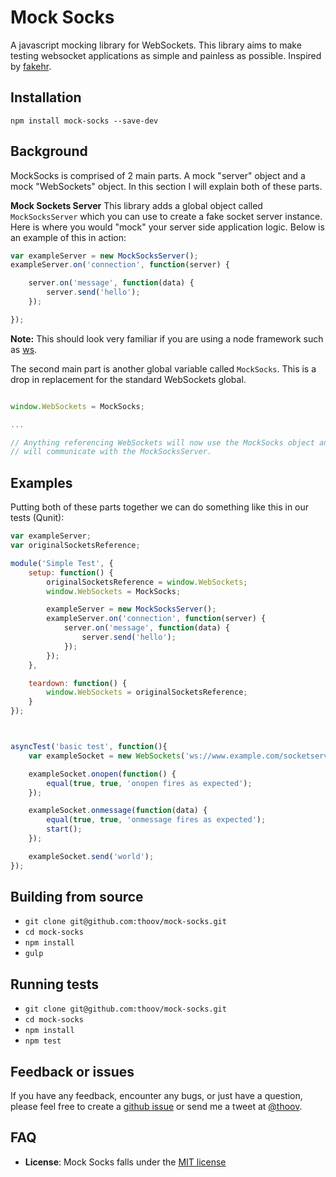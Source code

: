 # Mock Socks

A javascript mocking library for WebSockets. This library aims to make testing websocket applications as simple and
painless as possible. Inspired by [fakehr](https://github.com/trek/fakehr).

## Installation

`npm install mock-socks --save-dev`

## Background

MockSocks is comprised of 2 main parts. A mock "server" object and a mock "WebSockets" object. In this section
I will explain both of these parts.

**Mock Sockets Server**
This library adds a global object called `MockSocksServer` which you can use to create a fake socket server instance. Here
is where you would "mock" your server side application logic. Below is an example of this in action:

```js
var exampleServer = new MockSocksServer();
exampleServer.on('connection', function(server) {

    server.on('message', function(data) {
        server.send('hello');
    });

});
```

**Note:** This should look very familiar if you are using a node framework such as [ws](https://github.com/einaros/ws).

The second main part is another global variable called `MockSocks`. This is a drop in replacement for the standard WebSockets
global.

```js

window.WebSockets = MockSocks;

...

// Anything referencing WebSockets will now use the MockSocks object and
// will communicate with the MockSocksServer.

```

## Examples

Putting both of these parts together we can do something like this in our tests (Qunit):

```js
var exampleServer;
var originalSocketsReference;

module('Simple Test', {
    setup: function() {
        originalSocketsReference = window.WebSockets;
        window.WebSockets = MockSocks;

        exampleServer = new MockSocksServer();
        exampleServer.on('connection', function(server) {
            server.on('message', function(data) {
                server.send('hello');
            });
        });
    },

    teardown: function() {
        window.WebSockets = originalSocketsReference;
    }
});



asyncTest('basic test', function(){
    var exampleSocket = new WebSockets('ws://www.example.com/socketserver');

    exampleSocket.onopen(function() {
        equal(true, true, 'onopen fires as expected');
    });

    exampleSocket.onmessage(function(data) {
        equal(true, true, 'onmessage fires as expected');
        start();
    });

    exampleSocket.send('world');
});
```

## Building from source

* `git clone git@github.com:thoov/mock-socks.git`
* `cd mock-socks`
* `npm install`
* `gulp`

## Running tests

* `git clone git@github.com:thoov/mock-socks.git`
* `cd mock-socks`
* `npm install`
* `npm test`

## Feedback or issues

If you have any feedback, encounter any bugs, or just have a question, please feel free to create a [github issue](https://github.com/thoov/mock-socks/issues/new) or send me a tweet at [@thoov](https://twitter.com/thoov).

## FAQ

* **License**: Mock Socks falls under the [MIT license](https://github.com/thoov/mock-socks/blob/master/LICENSE.txt)
